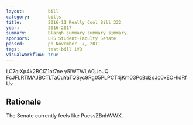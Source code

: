 ```yaml
---
layout:         bill
category:       bills
title:          2016-11 Really Cool Bill 322
year:           2016-2017
summary:        Blargh summary summary simmary.
sponsors:       LHS Student-Faculty Senate
passed:         pn November  7, 2011
tags:           test-bill iVD
visualworkflow: true
---
```



LC7qIXp4k2BCIZ1ot7ne y5lWTWLA0jJoJQ FcJFLRTMAJBCTLTaCuYaTQSyc9Rg05PLPCT4jKm03PoBd2sJc0xEOHldRfUv 




Rationale
---------
The Senate currently feels like PuessZBnhWWX.
